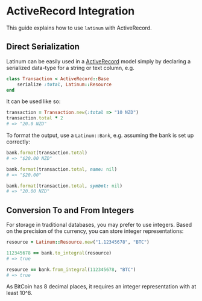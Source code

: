 # ActiveRecord Integration

This guide explains how to use `latinum` with ActiveRecord.

## Direct Serialization

Latinum can be easily used in a [ActiveRecord](https://github.com/rails/rails/tree/master/activerecord) model simply by declaring a serialized data-type for a string or text column, e.g.

~~~ ruby
class Transaction < ActiveRecord::Base
	serialize :total, Latinum::Resource
end
~~~

It can be used like so:

~~~ ruby
transaction = Transaction.new(:total => "10 NZD")
transaction.total * 2
# => "20.0 NZD"
~~~

To format the output, use a `Latinum::Bank`, e.g. assuming the bank is set up correctly:

~~~ ruby
bank.format(transaction.total)
# => "$20.00 NZD"

bank.format(transaction.total, name: nil)
# => "$20.00"

bank.format(transaction.total, symbol: nil)
# => "20.00 NZD"
~~~

## Conversion To and From Integers

For storage in traditional databases, you may prefer to use integers. Based on the precision of the currency, you can store integer representations:

~~~ ruby
resource = Latinum::Resource.new("1.12345678", "BTC")

112345678 == bank.to_integral(resource)
# => true

resource == bank.from_integral(112345678, "BTC")
# => true
~~~

As BitCoin has 8 decimal places, it requires an integer representation with at least 10^8.

